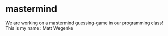 # mastermind
We are working on a mastermind guessing-game in our programming class!
This is my name : Matt Wegenke  
